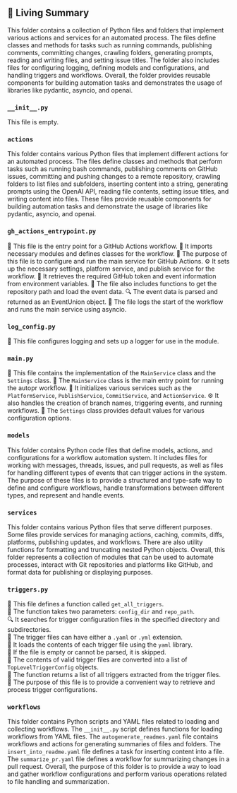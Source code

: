 

<!-- Living README Summary -->
## 🌳 Living Summary

This folder contains a collection of Python files and folders that implement various actions and services for an automated process. The files define classes and methods for tasks such as running commands, publishing comments, committing changes, crawling folders, generating prompts, reading and writing files, and setting issue titles. The folder also includes files for configuring logging, defining models and configurations, and handling triggers and workflows. Overall, the folder provides reusable components for building automation tasks and demonstrates the usage of libraries like pydantic, asyncio, and openai.


### `__init__.py`

This file is empty.


### `actions`

This folder contains various Python files that implement different actions for an automated process. The files define classes and methods that perform tasks such as running bash commands, publishing comments on GitHub issues, committing and pushing changes to a remote repository, crawling folders to list files and subfolders, inserting content into a string, generating prompts using the OpenAI API, reading file contents, setting issue titles, and writing content into files. These files provide reusable components for building automation tasks and demonstrate the usage of libraries like pydantic, asyncio, and openai.


### `gh_actions_entrypoint.py`

📝 This file is the entry point for a GitHub Actions workflow.
🔧 It imports necessary modules and defines classes for the workflow.
🚀 The purpose of this file is to configure and run the main service for GitHub Actions.
⚙️ It sets up the necessary settings, platform service, and publish service for the workflow.
🔑 It retrieves the required GitHub token and event information from environment variables.
📂 The file also includes functions to get the repository path and load the event data.
🔍 The event data is parsed and returned as an EventUnion object.
📝 The file logs the start of the workflow and runs the main service using asyncio.



### `log_config.py`

📝 This file configures logging and sets up a logger for use in the module.


### `main.py`

📝 This file contains the implementation of the `MainService` class and the `Settings` class. 
🔧 The `MainService` class is the main entry point for running the autopr workflow. 
🔀 It initializes various services such as the `PlatformService`, `PublishService`, `CommitService`, and `ActionService`. 
⚙️ It also handles the creation of branch names, triggering events, and running workflows. 
🔧 The `Settings` class provides default values for various configuration options.


### `models`

This folder contains Python code files that define models, actions, and configurations for a workflow automation system. It includes files for working with messages, threads, issues, and pull requests, as well as files for handling different types of events that can trigger actions in the system. The purpose of these files is to provide a structured and type-safe way to define and configure workflows, handle transformations between different types, and represent and handle events.


### `services`

This folder contains various Python files that serve different purposes. Some files provide services for managing actions, caching, commits, diffs, platforms, publishing updates, and workflows. There are also utility functions for formatting and truncating nested Python objects. Overall, this folder represents a collection of modules that can be used to automate processes, interact with Git repositories and platforms like GitHub, and format data for publishing or displaying purposes.


### `triggers.py`

📄 This file defines a function called `get_all_triggers`.  
📁 The function takes two parameters: `config_dir` and `repo_path`.  
🔍 It searches for trigger configuration files in the specified directory and subdirectories.  
🔧 The trigger files can have either a `.yaml` or `.yml` extension.  
🔐 It loads the contents of each trigger file using the `yaml` library.  
🔁 If the file is empty or cannot be parsed, it is skipped.  
📝 The contents of valid trigger files are converted into a list of `TopLevelTriggerConfig` objects.  
🔀 The function returns a list of all triggers extracted from the trigger files.  
📌 The purpose of this file is to provide a convenient way to retrieve and process trigger configurations.


### `workflows`

This folder contains Python scripts and YAML files related to loading and collecting workflows. The `__init__.py` script defines functions for loading workflows from YAML files. The `autogenerate_readmes.yaml` file contains workflows and actions for generating summaries of files and folders. The `insert_into_readme.yaml` file defines a task for inserting content into a file. The `summarize_pr.yaml` file defines a workflow for summarizing changes in a pull request. Overall, the purpose of this folder is to provide a way to load and gather workflow configurations and perform various operations related to file handling and summarization.

<!-- Living README Summary -->